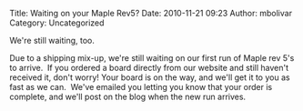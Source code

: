 Title: Waiting on your Maple Rev5?
Date: 2010-11-21 09:23
Author: mbolivar
Category: Uncategorized

We're still waiting, too.

Due to a shipping mix-up, we're still waiting on our first run of Maple
rev 5's to arrive.  If you ordered a board directly from our website and
still haven't received it, don't worry! Your board is on the way, and
we'll get it to you as fast as we can.  We've emailed you letting you
know that your order is complete, and we'll post on the blog when the
new run arrives.
